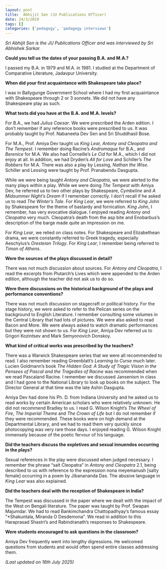 ```yaml
---
layout: post
title:  Abhijit Sen (JU Publications Officer)
date: 24/3/2019
tags: []
categories: ['pedagogy', 'pedagogy interviews']
---
```



*Sri Abhijit Sen is the JU Publications Officer and was interviewed by Sri Abhishek Sarkar.*

**Could you tell us the dates of your passing B.A. and M.A.?**

I passed my B.A. in 1979 and M.A. in 1981. I studied at the Department of Comparative Literature, Jadavpur University.

**When did your first acquaintance with Shakespeare take place?**

I was in Ballygunge Government School where I had my first acquaintance with Shakespeare through 2 or 3 sonnets. We did not have any Shakespeare play as such.

**What texts did you have at the B.A. and M.A. levels?**

For B.A., we had *Julius Caesar*. We were prescribed the Arden edition. I don’t remember if any reference books were prescribed to us. It was probably taught by Prof. Nabaneeta Dev Sen and Sri Shuddhasil Bose.

For M.A., Prof. Amiya Dev taught us *King Lear, Antony and Cleopatra and The Tempest*. I remember doing Racine’s *Andromaque* for B.A., and *Berenice* for M.A. We also had Corneille’s *Le Cid* for M.A., which I did not enjoy at all. In addition, we had Dryden’s *All for Love* and Schiller’s *The Robbers* for M.A. There was also a play by Lessing, *Nathan the Wise*. Schiller and Lessing were taught by Prof. Pranabendu Dasgupta.

While we were being taught *Antony and Cleopatra*, we were alerted to the many plays within a play. While we were doing *The Tempest* with Amiya Dev, he referred us to two other plays by Shakespeare, *Cymbeline* and *A Midsummer Night’s Dream* if I remember correctly. I don’t recall if he asked us to read *The Winter’s Tale*. For *King Lear*, we were referred to *King John* by Shakespeare for the theme of bastardy and fornication. *King John*, I remember, has very evocative dialogue. I enjoyed reading *Antony and Cleopatra* very much. Cleopatra’s death from the asp bite and Enobarbus’s description of the barge made quite an impression on me.

For *King Lear*, we relied on class notes. For Shakespeare and Elizabethean drama, we were constantly referred to Greek tragedy, especially Aeschylus’s *Oresteian Trilogy*. For *King Lear*, I remember being referred to *Timon of Athens*.

**Were the sources of the plays discussed in detail?**

There was not much discussion about sources. For *Antony and Cleopatra*, I read the excerpts from Plutarch’s Lives which were appended to the Arden edition, although the teacher did not ask us to do so.

**Were there discussions on the historical background of the plays and performance conventions?**

There was not much discussion on stagecraft or political history. For the stage history, we were asked to refer to the Pelican series on the background to English Literature. I remember consulting some volumes in the Central Library that had lots of pictures. We were also asked to read Bacon and More. We were always asked to watch dramatic performances but they were not shown to us. For *King Lear*, Amiya Dev referred us to Grigori Kozintsev and Mark Semyonovich Donskoy.

**What kind of critical works was prescribed by the teachers?**

There was a Warwick Shakespeare series that we were all recommended to read. I also remember reading Greenblatt’s *Learning to Curse* much later. Lucien Goldmann’s book *The Hidden God: A Study of Tragic Vision in the Pensees of Pascal and the Tragedies of Racine* was recommended when we read Pascaland Racine. I remember we discussed Jansenism in class and I had gone to the National Library to look up books on the subject. The Director General at that time was the late Ashin Dasgupta.

Amiya Dev had done his Ph. D. from Indiana University and he asked us to read works by certain American scholars who were relatively unknown. He did not recommend Bradley to us. I read G. Wilson Knight’s *The Wheel of Fire*, *The Imperial Theme* and *The Crown of Life* but I do not remember if they were recommended. These books were on high demand at the Departmental Library, and we had to read them very quickly since photocopying was very rare those days. I enjoyed reading G. Wilson Knight immensely because of the poetic fervour of his language.

**Did the teachers discuss the expletives and sexual innuendos occurring in the plays?**

Sexual references in the play were discussed when judged necessary. I remember the phrase “salt Cleopatra” in *Antony and Cleopatra* 2.1, being described to us with reference to the expression nona meyemanush [salty female] occurring in a poem by Jibanananda Das. The abusive language in *King Lear* was also explained.

**Did the teachers deal with the reception of Shakespeare in India?**

The Tempest was discussed in the paper where we dealt with the impact of the West on Bengali literature. The paper was taught by Prof. Swapan Majumdar. We had to read Bankimchandra Chattopadhyay’s famous essay "*Shakuntala, Miranda O Desdemona". We read in addition to this Haraprasad Shastri’s and Rabindranath’s responses to Shakespeare.

**Were students encouraged to ask questions in the classroom?**

Amiya Dev frequently went into lengthy digressions. He welcomed questions from students and would often spend entire classes addressing them.

_(Last updated on 16th July 2025)_
